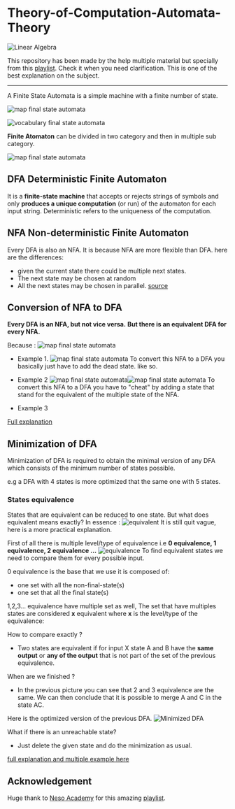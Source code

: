 # Theory-of-Computation-Automata-Theory
![Linear Algebra](https://raw.githubusercontent.com/BasileBron/Theory-of-Computation-Automata-Theory/master/img/banner.jpg)

This repository has been made by the help multiple material but specially from this [playlist](https://www.youtube.com/watch?v=58N2N7zJGrQ&list=PLBlnK6fEyqRgp46KUv4ZY69yXmpwKOIev&index=1). Check it when you need clarification. This is one of the best  explanation on the subject.
_______________________
A Finite State Automata is a simple machine with a finite number of state.

![map final state automata](https://raw.githubusercontent.com/BasileBron/Theory-of-Computation-Automata-Theory/master/img/FSA_example.PNG)

![vocabulary final state automata](https://raw.githubusercontent.com/BasileBron/Theory-of-Computation-Automata-Theory/master/img/FSA.PNG)

**Finite Atomaton** can be divided in two category and then in multiple sub category.

![map final state automata](https://raw.githubusercontent.com/BasileBron/Theory-of-Computation-Automata-Theory/master/img/FSA_Map.PNG)
## DFA Deterministic Finite Automaton
It is a **finite-state machine** that accepts or rejects strings of symbols and only **produces a unique computation** (or run) of the automaton for each input string. Deterministic refers to the uniqueness of the computation.

## NFA Non-deterministic Finite Automaton
Every DFA is also an NFA. It is because NFA are more flexible than DFA. here are the differences:
- given the current state there could be multiple next states.
- The next state may be chosen at random
- All the next states may be chosen in parallel.
[source](https://www.youtube.com/watch?v=ehy0jGIYRtE&list=PLBlnK6fEyqRgp46KUv4ZY69yXmpwKOIev&index=10)
## Conversion of NFA to DFA
**Every DFA is an NFA, but not vice versa.**
**But there is an equivalent DFA for every NFA.**

Because :
![map final state automata](https://raw.githubusercontent.com/BasileBron/Theory-of-Computation-Automata-Theory/master/img/Dell_NFA_andDFA.PNG)

- Example 1.
![map final state automata](https://raw.githubusercontent.com/BasileBron/Theory-of-Computation-Automata-Theory/master/img/Convertion_NFA_to_DFA.PNG)
To convert this NFA to a DFA you basically just have to add the dead state. like so.

- Example 2
![map final state automata](https://raw.githubusercontent.com/BasileBron/Theory-of-Computation-Automata-Theory/master/img/conv.PNG)![map final state automata](https://raw.githubusercontent.com/BasileBron/Theory-of-Computation-Automata-Theory/master/img/conv21.PNG)
To convert this NFA to a DFA you have to "cheat" by adding a state that stand for the equivalent of the multiple state of the NFA.

- Example 3

[Full explanation](https://www.youtube.com/watch?v=--CSVsFIDng&list=PLBlnK6fEyqRgp46KUv4ZY69yXmpwKOIev&index=15)
## Minimization of DFA
Minimization of DFA is required to obtain the minimal version of any DFA which consists of the minimum number of states possible.

e.g a DFA with 4 states is more optimized that the same one with 5 states.

### States equivalence
States that are equivalent can be reduced to one state. But what does equivalent means exactly?
In essence :
![equivalent](https://raw.githubusercontent.com/BasileBron/Theory-of-Computation-Automata-Theory/master/img/equivalence.PNG)
It is still quit vague, here is a more practical explanation.

First of all there is multiple level/type of equivalence i.e **0 equivalence, 1 equivalence, 2 equivalence ...**
![equivalence](https://raw.githubusercontent.com/BasileBron/Theory-of-Computation-Automata-Theory/master/img/equ.PNG)
To find equivalent states we need to compare them for every possible input.

0 equivalence is the base that we use
it is composed of:
- one set with all the non-final-state(s)
- one set that all the final state(s)

1,2,3... equivalence have multiple set as well, The set that have multiples states are considered **x** equivalent where **x** is the level/type of the equivalence:

How to compare exactly ?
- Two states are equivalent if for input X state A and B have the **same output** or **any of the output** that is not part of the set of the previous equivalence.

When are we finished ?
- In the previous picture you can see that 2 and 3 equivalence are the same.
We can then conclude that it is possible to merge A and C in the state AC.

Here is the optimized version of the previous DFA.
![Minimized DFA](https://raw.githubusercontent.com/BasileBron/Theory-of-Computation-Automata-Theory/master/img/minimized_DFA.PNG)

What if there is an unreachable state?
- Just delete the given state and do the minimization as usual.

[full explanation and multiple example  here](https://www.youtube.com/watch?v=hOzc4BUIXRk&list=PLBlnK6fEyqRgp46KUv4ZY69yXmpwKOIev&index=20)

## Acknowledgement
Huge thank to [Neso Academy](https://www.youtube.com/channel/UCQYMhOMi_Cdj1CEAU-fv80A) for this amazing [playlist](https://www.youtube.com/watch?v=58N2N7zJGrQ&list=PLBlnK6fEyqRgp46KUv4ZY69yXmpwKOIev&index=1).
